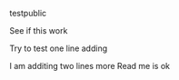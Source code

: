 testpublic

See if this work

Try to test one line adding

I am additing two lines more
Read me is ok
